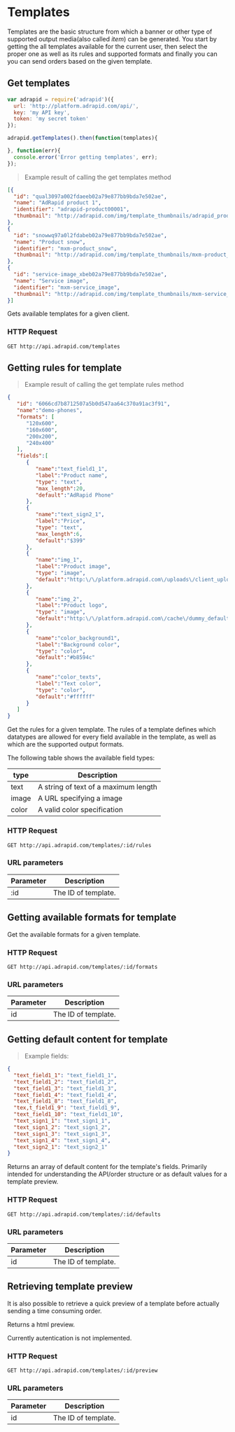 # Templates

Templates are the basic structure from which a banner or other type of
supported output media(also called *item*) can be generated.
You start by getting the all templates available for the current user, then select the
proper one as well as its rules and supported formats and finally you can you can
send orders based on the given template.

## Get templates

```javascript
var adrapid = require('adrapid')({
  url: 'http://platform.adrapid.com/api/',
  key: 'my API key',
  token: 'my secret token'
});

adrapid.getTemplates().then(function(templates){

}, function(err){
  console.error('Error getting templates', err);
});

```

> Example result of calling the get templates method

```json
[{
  "id": "qual3097a002fdaeeb02a79e877bb9bda7e502ae",
  "name": "AdRapid product 1",
  "identifier": "adrapid-product00001",
  "thumbnail": "http://adrapid.com/img/template_thumbnails/adrapid_product1_videothumbnail.jpg"
},
{
  "id": "snowwq97a0l2fdabeb02a79e877bb9bda7e502ae",
  "name": "Product snow",
  "identifier": "mxm-product_snow",
  "thumbnail": "http://adrapid.com/img/template_thumbnails/mxm-product_snow_videothumbnail.jpg"
},
{
  "id": "service-image_xbeb02a79e877bb9bda7e502ae",
  "name": "Service image",
  "identifier": "mxm-service_image",
  "thumbnail": "http://adrapid.com/img/template_thumbnails/mxm-service_image.jpg"
}]
```

Gets available templates for a given client.

### HTTP Request

`GET http://api.adrapid.com/templates`


## Getting rules for template

> Example result of calling the get template rules method

```json
{
   "id": "6066cd7b8712507a5b0d547aa64c370a91ac3f91",
   "name":"demo-phones",
   "formats": [
      "120x600",
      "160x600",
      "200x200",
      "240x400"
   ],
   "fields":[
      {
         "name":"text_field1_1",
         "label":"Product name",
         "type": "text",
         "max_length":20,
         "default":"AdRapid Phone"
      },
      {
         "name":"text_sign2_1",
         "label":"Price",
         "type": "text",
         "max_length":6,
         "default":"$399"
      },
      {
         "name":"img_1",
         "label":"Product image",
         "type": "image",
         "default":"http:\/\/platform.adrapid.com\/uploads\/client_uploads\/demo\/img\/b73f2d_ebf9_phone1024x1024.png"
      },
      {
         "name":"img_2",
         "label":"Product logo",
         "type": "image",
         "default":"http:\/\/platform.adrapid.com\/cache\/dummy_default\/logos-demo-mobile_pads\/adrapid_white.png"
      },
      {
         "name":"color_background1",
         "label":"Background color",
         "type": "color",
         "default":"#b8594c"
      },
      {
         "name":"color_texts",
         "label":"Text color",
         "type": "color",
         "default":"#ffffff"
      }
   ]
}
```

Get the rules for a given template. The rules of a template defines which
datatypes are allowed for every field available in the template, as well as
which are the supported output formats.

The following table shows the available field types:

type | Description
--------- | -----------
text | A string of text of a maximum length
image | A URL specifying a image
color | A valid color specification

### HTTP Request

`GET http://api.adrapid.com/templates/:id/rules`


### URL parameters

Parameter | Description
--------- | -----------
:id | The ID of template.

## Getting available formats for template

Get the available formats for a given template.

### HTTP Request

`GET http://api.adrapid.com/templates/:id/formats`

### URL parameters

Parameter | Description
--------- | -----------
id | The ID of template.


## Getting default content for template

> Example fields:

```json
{
  "text_field1_1": "text_field1_1",
  "text_field1_2": "text_field1_2",
  "text_field1_3": "text_field1_3",
  "text_field1_4": "text_field1_4",
  "text_field1_8": "text_field1_8",
  "tex,t_field1_9": "text_field1_9",
  "text_field1_10": "text_field1_10",
  "text_sign1_1": "text_sign1_1",
  "text_sign1_2": "text_sign1_2",
  "text_sign1_3": "text_sign1_3",
  "text_sign1_4": "text_sign1_4",
  "text_sign2_1": "text_sign2_1"
}
```

Returns an array of default content for the template's fields.
Primarily intended for understanding the API/order structure or as default values
for a template preview.

### HTTP Request

`GET http://api.adrapid.com/templates/:id/defaults`


### URL parameters

Parameter | Description
--------- | -----------
id | The ID of template.


## Retrieving template preview

It is also possible to retrieve a quick preview of a template before actually sending
a time consuming order.

Returns a html preview.

<aside class="warning">Currently autentication is not implemented.</aside>

### HTTP Request

`GET http://api.adrapid.com/templates/:id/preview`

### URL parameters

Parameter | Description
--------- | -----------
id | The ID of template.

